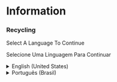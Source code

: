 # Information

### Recycling <a href="#recycling" id="recycling"></a>

Select A Language To Continue

Selecione Uma Linguagem Para Continuar

<details>

<summary>English (United States)</summary>

A Mod That Adds Some Recipes To Recycle This Mod Was Made To Avoid Waste With This Mod You Can Transform Objects That Are No Longer Used In An Item Or Craft An Item That You Will Not Use You Can Uncraft Them And Craft The Needed Item

Example: I Have An Oak Boat But I Don't Need It anymore So, I Transform Them In Five Oak Planks

<img src="https://github.com/DEMnetwork/Recycling/assets/105674889/1b314a12-11db-4273-953c-f0ff187a0032" alt="Oak_Boat" data-size="original">

### Important:

**By Updating The Mod From 0.0.4-alpha To 0.0.5-alpha Your World Can Be Corrupt!**

**Requirements:**

Minecraft Forge: none

Fabric: Fabric API

Quilt: QSL

**Looking For Old Versions(v0.0.5-alpha And Older)?**

Old Mod Versions And Datapack: [https://modrinth.com/datapack/recycling/versions](https://modrinth.com/datapack/recycling/versions)

</details>

<details>

<summary>Português (Brasil)</summary>

Um mod que adiciona algumas receitas para reciclar Este mod foi feito para evitar o desperdício Com este mod você pode transformar objetos que não são mais usados ​​em um item ou criar um item que você não usará, você pode desfazê-los e criar o item necessário

Exemplo: Eu tenho um barco de carvalho, mas não preciso mais dele, então transformo-os em cinco tábuas de carvalho

<img src="https://github.com/DEMnetwork/Recycling/assets/105674889/1b314a12-11db-4273-953c-f0ff187a0032" alt="Oak_Boat" data-size="original">

### Importante:

**Ao atualizar o mod de 0.0.4-alpha para 0.0.5-alpha, seu mundo pode ser corrompido!**

**Requisitos:**

Minecraft Forge: nenhum

Fabric: Fabric API

Quilt: QSL

**Procurando por versões antigas (v0.0.5-alpha e anteriores)?**

Versões antigas de mod e datapack: [https://modrinth.com/datapack/recycling/versions](https://modrinth.com/datapack/recycling/versions)

</details>
